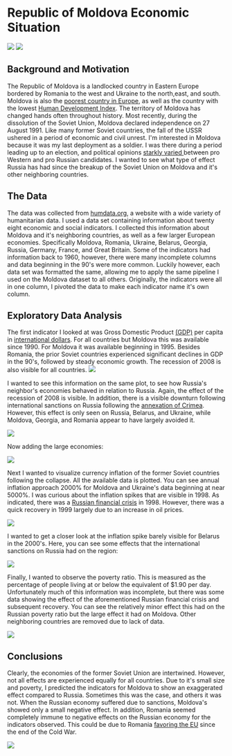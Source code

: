  # Republic of Moldova Economic Situation
![](images/moldova_flag.png)
![](images/Location_Moldova_Europe.png)
 ## Background and Motivation
 The Republic of Moldova is a landlocked country in Eastern Europe bordered by Romania to the west and Ukraine to the north,east, and south. Moldova is also the <a href="https://www.jagranjosh.com/general-knowledge/top-10-poorest-countries-in-europe-1538044990-1">poorest country in Europe</a>, as well as the country with the lowest  <a href=https://en.wikipedia.org/wiki/Human_Development_Index> Human Development Index</a>. The territory of Moldova 
has changed hands often throughout history. Most recently, during the dissolution of the Soviet Union, Moldova declared independence on 27 August 1991. Like many former Soviet countries, the fall of the USSR ushered in a period of economic and civil unrest. I'm interested in Moldova because it was my last deployment as a soldier. I was there during a period leading up to an election, and political opinions <a href=https://en.wikipedia.org/wiki/2019_Moldovan_constitutional_crisis> starkly varied </a> between pro Western and pro Russian candidates. I wanted to see what type of effect Russia has had since the breakup of the Soviet Union on Moldova and it's other neighboring countries. 
## The Data
The data was collected from <a href=https://data.humdata.org/>humdata.org</a>, a website with a wide variety of humanitarian data. I used a data set containing information about twenty eight economic and social indicators. I collected this information about Moldova and it's neighboring countries, as well as a few larger European economies. Specifically Moldova, Romania, Ukraine, Belarus, Georgia, Russia, Germany, France, and Great Britain. Some of the indicators had information back to 1960, however, there were many incomplete columns and data beginning in the 90's were more common. Luckily however, each data set was formatted the same, allowing me to apply the same pipeline I used on the Moldova dataset to all others. Originally, the indicators were all in one column, I pivoted the data to make each indicator name it's own column.  
## Exploratory Data Analysis
The first indicator I looked at was Gross Domestic Product <a href=https://en.wikipedia.org/wiki/Gross_domestic_product>(GDP)</a> per capita in <a href=https://en.wikipedia.org/wiki/International_United_States_dollar>international dollars</a>. For all countries but Moldova this was available since 1990. For Moldova it was available beginning in 1995. Besides Romania, the prior Soviet countries experienced significant declines in GDP in the 90's, followed by steady economic growth. The recession of 2008 is also visible for all countries. 
![](images/gdp_bar.png)

I wanted to see this information on the same plot, to see how Russia's neighbor's economies behaved in relation to Russia. Again, the effect of the recession of 2008 is visible. In addition, there is a visible downturn following international sanctions on Russia following the <a href=https://en.wikipedia.org/wiki/Annexation_of_Crimea_by_the_Russian_Federation>annexation of Crimea</a>. However, this effect is only seen on Russia, Belarus, and Ukraine, while Moldova, Georgia, and Romania appear to have largely avoided it. 

![](images/gdp_line_neighbors.png)

Now adding the large economies:

![](images/gdp_line_all.png)

Next I wanted to visualize currency inflation of the former Soviet countries following the collapse. All the available data is plotted. You can see annual inflation approach 2000% for Moldova and Ukraine's data beginning at near 5000%. I was curious about the inflation spikes that are visible in 1998. As indicated, there was a <a href=https://en.wikipedia.org/wiki/1998_Russian_financial_crisis> Russian financial crisis</a> in 1998. However, there was a quick recovery in 1999 largely due to an increase in oil prices. 

![](images/inflation.png)


I wanted to get a closer look at the inflation spike barely visible for Belarus in the 2000's. Here, you can see some effects that the international sanctions on Russia had on the region:

![](images/inflation_zoomed.png)

Finally, I wanted to observe the poverty ratio. This is measured as the percentage of people living at or below the equivalent of $1.90 per day. Unfortunately much of this information was incomplete, but there was some data showing the effect of the aforementioned Russian financial crisis and subsequent recovery. You can see the relatively minor effect this had on the Russian poverty ratio but the large effect it had on Moldova. Other neighboring countries are removed due to lack of data. 

![](images/poverty.png)


## Conclusions

Clearly, the economies of the former Soviet Union are intertwined. However, not all effects are experienced equally for all countries. Due to it's small size and poverty, I predicted the indicators for Moldova to show an exaggerated effect compared to Russia. Sometimes this was the case, and others it was not. When the Russian economy suffered due to sanctions, Moldova's showed only a small negative effect. In addition, Romania seemed completely immune to negative effects on the Russian economy for the indicators observed. This could be due to Romania <a href=https://en.wikipedia.org/wiki/Romania> favoring the EU</a> since the end of the Cold War. 


![](images/51489586_10156787146531636_8991342866844352512_n.jpg)
